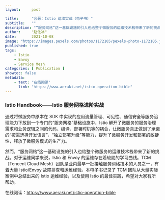 ```yaml
---
layout:     post

title:      "合著：Istio 运维实战（电子书）"
subtitle:   ""
description: "“服务网格”这一基础设施的引入也给整个微服务的运维技术栈带来了新的挑战。对于运维同学来说，Istio 和 Envoy 的运维存在着较陡的学习曲线。TCM（Tencent Cloud Mesh）团队是业内最早一批接触服务网格技术的人员之一，有着大量 Istio/Envoy 故障排查和运维经验。本电子书记录了 TCM 团队从大量实际案例中总结出来的 Istio 运维经验，以及使用 Istio 的最佳实践，希望对大家有所帮助。"
author:     "赵化冰"
date:       2021-10-08
image: "https://images.pexels.com/photos/1172105/pexels-photo-1172105.jpeg?auto=compress&cs=tinysrgb&dpr=2&h=750&w=1260"
published: true
tags:
    - Istio
    - Envoy
    - Service Mesh
categories: [ Publication ]
showtoc: false
metadata:
    - text: "在线阅读"
      link: "https://www.aeraki.net/istio-operation-bible"
---
```

### Istio Handbook——Istio 服务网格进阶实战

通过将微服务中原本在 SDK 中实现的应用流量管理、可见性、通信安全等服务治理能力下放到一个专门的“服务网格”基础设施中，Istio 解开了微服务的服务治理需求和业务逻辑之间的代码、编译、部署时机等的耦合，让微服务真正做到了承诺的“按需选择开发语言”，“独立部署升级”等能力，提升了微服务开发和部署的敏捷性，释放了微服务模式的生产力。

然而，“服务网格”这一基础设施的引入也给整个微服务的运维技术栈带来了新的挑战。对于运维同学来说，Istio 和 Envoy 的运维存在着较陡的学习曲线。TCM（Tencent Cloud Mesh）团队是业内最早一批接触服务网格技术的人员之一，有着大量 Istio/Envoy 故障排查和运维经验。本电子书记录了 TCM 团队从大量实际案例中总结出来的 Istio 运维经验，以及使用 Istio 的最佳实践，希望对大家有所帮助。

在线阅读：https://www.aeraki.net/istio-operation-bible